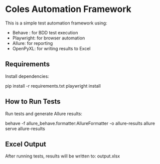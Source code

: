 
# Coles Automation Framework

This is a simple test automation framework using:

- Behave : for BDD test execution
- Playwright: for browser automation
- Allure: for reporting
- OpenPyXL: for writing results to Excel


## Requirements

Install dependencies:

pip install -r requirements.txt
playwright install



## How to Run Tests

Run tests and generate Allure results:

behave -f allure_behave.formatter:AllureFormatter -o allure-results
allure serve allure-results


## Excel Output

After running tests, results will be written to: output.xlsx




